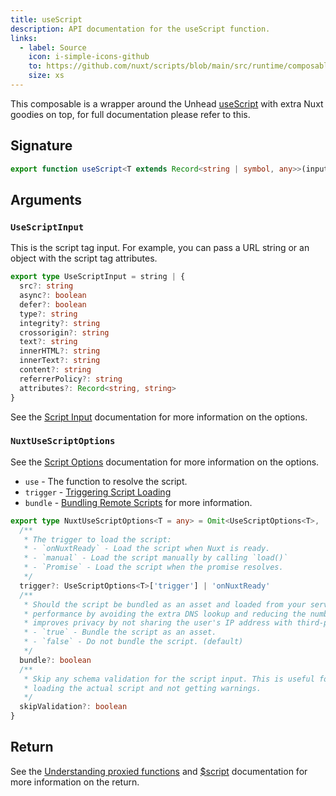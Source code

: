 ```yaml
---
title: useScript
description: API documentation for the useScript function.
links:
  - label: Source
    icon: i-simple-icons-github
    to: https://github.com/nuxt/scripts/blob/main/src/runtime/composables/useScript.ts
    size: xs
---
```


This composable is a wrapper around the Unhead [useScript](https://unhead.unjs.io/usage/composables/use-script) with extra Nuxt goodies on top, for
full documentation please refer to this.

## Signature

```ts
export function useScript<T extends Record<string | symbol, any>>(input: UseScriptInput, options?: NuxtUseScriptOptions): T & { $script: Promise<T> & VueScriptInstance<T> } {}
```

## Arguments

### `UseScriptInput`

This is the script tag input. For example, you can pass a URL string or an object with the script tag attributes.

```ts
export type UseScriptInput = string | {
  src?: string
  async?: boolean
  defer?: boolean
  type?: string
  integrity?: string
  crossorigin?: string
  text?: string
  innerHTML?: string
  innerText?: string
  content?: string
  referrerPolicy?: string
  attributes?: Record<string, string>
}
```

See the [Script Input](https://unhead.unjs.io/usage/composables/use-script#argument-script-options) documentation for more information on the options.

### `NuxtUseScriptOptions`

See the [Script Options](https://unhead.unjs.io/usage/composables/use-script#argument-use-script-options) documentation for more information on the options.

- `use` - The function to resolve the script.
- `trigger` - [Triggering Script Loading](/docs/guides/script-triggers)
- `bundle` - [Bundling Remote Scripts](/docs/guides/bundling) for more information.

```ts
export type NuxtUseScriptOptions<T = any> = Omit<UseScriptOptions<T>, 'trigger'> & {
  /**
   * The trigger to load the script:
   * - `onNuxtReady` - Load the script when Nuxt is ready.
   * - `manual` - Load the script manually by calling `load()`
   * - `Promise` - Load the script when the promise resolves.
   */
  trigger?: UseScriptOptions<T>['trigger'] | 'onNuxtReady'
  /**
   * Should the script be bundled as an asset and loaded from your server. This is useful for improving the
   * performance by avoiding the extra DNS lookup and reducing the number of requests. It also
   * improves privacy by not sharing the user's IP address with third-party servers.
   * - `true` - Bundle the script as an asset.
   * - `false` - Do not bundle the script. (default)
   */
  bundle?: boolean
  /**
   * Skip any schema validation for the script input. This is useful for loading the script stubs for development without
   * loading the actual script and not getting warnings.
   */
  skipValidation?: boolean
}
```

## Return

See the [Understanding proxied functions](/docs/guides/key-concepts) and [$script](https://unhead.unjs.io/usage/composables/use-script#argument-use-script-options) documentation for more information on the return.
